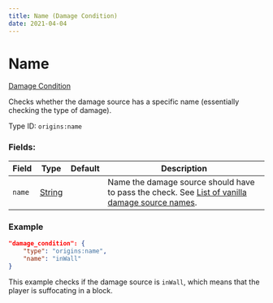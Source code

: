 ```yaml
---
title: Name (Damage Condition)
date: 2021-04-04
---
```


# Name

[Damage Condition](../damage_conditions.md)

Checks whether the damage source has a specific name (essentially checking the type of damage).

Type ID: `origins:name`

### Fields:

Field  | Type | Default | Description
-------|------|---------|-------------
`name` | [String](../data_types/string.md) | |  Name the damage source should have to pass the check. See [List of vanilla damage source names](../misc/vanilla_damage_sources.md).

### Example
```json
"damage_condition": {
    "type": "origins:name",
    "name": "inWall"
}
```
This example checks if the damage source is `inWall`, which means that the player is suffocating in a block.